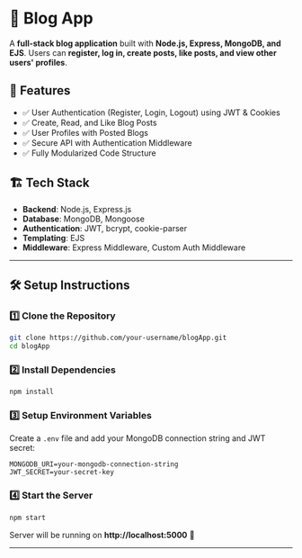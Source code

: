 # 📝 Blog App

A **full-stack blog application** built with **Node.js, Express, MongoDB, and EJS**. Users can **register, log in, create posts, like posts, and view other users' profiles**.

## 🚀 Features
- ✅ User Authentication (Register, Login, Logout) using JWT & Cookies
- ✅ Create, Read, and Like Blog Posts
- ✅ User Profiles with Posted Blogs
- ✅ Secure API with Authentication Middleware
- ✅ Fully Modularized Code Structure

## 🏗 Tech Stack
- **Backend**: Node.js, Express.js
- **Database**: MongoDB, Mongoose
- **Authentication**: JWT, bcrypt, cookie-parser
- **Templating**: EJS
- **Middleware**: Express Middleware, Custom Auth Middleware

---


## 🛠 Setup Instructions

### 1️⃣ Clone the Repository
```sh
git clone https://github.com/your-username/blogApp.git
cd blogApp
```

### 2️⃣ Install Dependencies
```sh
npm install
```

### 3️⃣ Setup Environment Variables
Create a `.env` file and add your MongoDB connection string and JWT secret:
```
MONGODB_URI=your-mongodb-connection-string
JWT_SECRET=your-secret-key
```

### 4️⃣ Start the Server
```sh
npm start
```

Server will be running on **http://localhost:5000** 🚀

---


